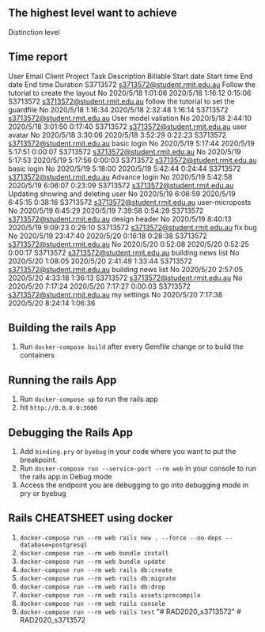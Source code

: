## The highest level want to achieve 
Distinction level


## Time report
User	Email	Client	Project	Task	Description	Billable	Start date	Start time	End date	End time	Duration
S3713572	s3713572@student.rmit.edu.au				Follow the tutorial to create the layout	No	2020/5/18	1:01:06	2020/5/18	1:16:12	0:15:06
S3713572	s3713572@student.rmit.edu.au				follow the tutorial to set the guardfile	No	2020/5/18	1:16:34	2020/5/18	2:32:48	1:16:14
S3713572	s3713572@student.rmit.edu.au				User model valiation	No	2020/5/18	2:44:10	2020/5/18	3:01:50	0:17:40
S3713572	s3713572@student.rmit.edu.au				user avatar	No	2020/5/18	3:30:06	2020/5/18	3:52:29	0:22:23
S3713572	s3713572@student.rmit.edu.au				basic login	No	2020/5/19	5:17:44	2020/5/19	5:17:51	0:00:07
S3713572	s3713572@student.rmit.edu.au					No	2020/5/19	5:17:53	2020/5/19	5:17:56	0:00:03
S3713572	s3713572@student.rmit.edu.au				basic login	No	2020/5/19	5:18:00	2020/5/19	5:42:44	0:24:44
S3713572	s3713572@student.rmit.edu.au				Advance login	No	2020/5/19	5:42:58	2020/5/19	6:06:07	0:23:09
S3713572	s3713572@student.rmit.edu.au				Updating showing and deleting user	No	2020/5/19	6:06:59	2020/5/19	6:45:15	0:38:16
S3713572	s3713572@student.rmit.edu.au				user-microposts	No	2020/5/19	6:45:29	2020/5/19	7:39:58	0:54:29
S3713572	s3713572@student.rmit.edu.au				design header	No	2020/5/19	8:40:13	2020/5/19	9:09:23	0:29:10
S3713572	s3713572@student.rmit.edu.au				fix bug	No	2020/5/19	23:47:40	2020/5/20	0:16:18	0:28:38
S3713572	s3713572@student.rmit.edu.au					No	2020/5/20	0:52:08	2020/5/20	0:52:25	0:00:17
S3713572	s3713572@student.rmit.edu.au				building news list	No	2020/5/20	1:08:05	2020/5/20	2:41:49	1:33:44
S3713572	s3713572@student.rmit.edu.au				building news list	No	2020/5/20	2:57:05	2020/5/20	4:33:18	1:36:13
S3713572	s3713572@student.rmit.edu.au					No	2020/5/20	7:17:24	2020/5/20	7:17:27	0:00:03
S3713572	s3713572@student.rmit.edu.au				my settings	No	2020/5/20	7:17:38	2020/5/20	8:24:14	1:06:36


## Building the rails App

1. Run `docker-compose build` after every Gemfile change or to build the containers

## Running the rails App
1. Run `docker-compose up` to run the rails app
2. hit `http://0.0.0.0:3000`

## Debugging the Rails App

1. Add `binding.pry` or `byebug` in your code where you want to put the breakpoint.
2. Run `docker-compose run --service-port --rm web` in your console to run the rails app in Debug mode
3. Access the endpoint you are debugging to go into debugging mode in pry or byebug

## Rails CHEATSHEET using docker

1. `docker-compose run --rm web rails new . --force --no-deps --database=postgresql`
2. `docker-compose run --rm web bundle install`
3. `docker-compose run --rm web bundle update`
4. `docker-compose run --rm web rails db:create`
5. `docker-compose run --rm web rails db:migrate`
6. `docker-compose run --rm web rails db:drop`
7. `docker-compose run --rm web rails assets:precompile`
8. `docker-compose run --rm web rails console`
9. `docker-compose run --rm web rails test`
"# RAD2020_s3713572" 
#   R A D 2 0 2 0 _ s 37 1 3 5 7 2 
 
 
